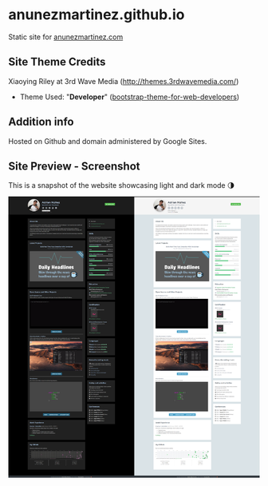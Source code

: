 # anunezmartinez.github.io
Static site for [anunezmartinez.com](http://anunezmartinez.com/)

## Site Theme Credits
Xiaoying Riley at 3rd Wave Media (http://themes.3rdwavemedia.com/)

* Theme Used: "**Developer**" ([bootstrap-theme-for-web-developers](https://themes.3rdwavemedia.com/bootstrap-templates/resume/free-bootstrap-theme-for-web-developers/))

## Addition info
Hosted on Github and domain administered by Google Sites.

## Site Preview - Screenshot

This is a snapshot of the website showcasing light and dark mode :last_quarter_moon:

![Full Webpage](assets/images/webpagescreenshot.png?raw=true "Screenshot")
